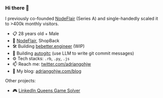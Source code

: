 ### Hi there 👋

I previously co-founded [NodeFlair](https://nodeflair.com/) (Series A) and single-handedly scaled it to >400k monthly visitors.

- 📋 28 years old + Male
- 🏢 [NodeFlair](https://nodeflair.com/), ShopBack
- 🛠️ Building [bebetter.engineer](https://bebetter.engineer) (WIP)
- 💎 Building [autogitc](https://github.com/adriangohjw/autogitc) (use LLM to write git commit messages)
- ⚙️ Tech stacks: `.rb`, `.py`, `.js`
- 📫 Reach me: [twitter.com/adriangohjw](https://twitter.com/adriangohjw)
- 📓 My blog: [adriangohjw.com/blog](https://adriangohjw.com/blog)

Other projects:
- 🎮 [LinkedIn Queens Game Solver](https://linkedin-queens-game-solver.adriangohjw.com/)
